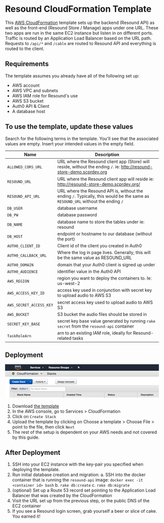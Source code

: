 # Resound CloudFormation Template

This [AWS CloudFormation](http://docs.aws.amazon.com/AWSCloudFormation/latest/UserGuide/Welcome.html) template sets up the backend (Resound API) as well as the front-end (Resound Store / Manage) apps under one URL. These two apps are run in the same EC2 instance but listen in on different ports.  Traffic is routed by an Application Load Balancer based on the URL path.  Requests to `/api/*` and `/cable` are routed to Resound API and everything is routed to the client.


## Requirements

The template assumes you already have all of the following set up:
 
* AWS account
* AWS VPC and subnets
* AWS IAM role for Resound's use
* AWS S3 bucket
* Auth0 API & Client
* A database host


## To use the template, update these values
Search for the following terms in the template. You'll see that the associated values are empty.  Insert your intended values in the empty field.

| Name | Description |
| --- | --- |
| `ALLOWED_CORS_URL` | URL where the Resound client app (Store) will reside, without the ending `/`. ie: http://resound-store-demo.scprdev.org |
| `RESOUND_URL` | URL where the Resound client app will reside ie: http://resound-store-demo.scprdev.org/ |
| `RESOUND_API_URL` | URL where the Resound API is, without the ending `/`. Typically, this would be the same as `RESOUND_URL` without the ending `/` |
| `DB_USER` | database username |
| `DB_PW` | database password |
| `DB_NAME` | database name to store the tables under ie: resound |
| `DB_HOST` | endpoint or hostname to our database (without the port) |
| `AUTH0_CLIENT_ID` | Client id of the client you created in Auth0 |
| `AUTH0_CALLBACK_URL` | Where the log in page lives. Generally, this will be the same value as RESOUND_URL |
| `AUTH0_DOMAIN` | domain that your Auth0 client is signed up under |
| `AUTH0_AUDIENCE` | identifier value in the Auth0 API |
| `AWS_REGION` | region you want to deploy the containers to. Ie: us-west-2 |
| `AWS_ACCESS_KEY_ID` | access key used in conjunction with secret key to upload audio to AWS S3 |
| `AWS_SECRET_ACCESS_KEY` | secret access key used to upload audio to AWS S3 |
| `AWS_BUCKET` | S3 bucket the audio files should be stored in |
| `SECRET_KEY_BASE` | secret key base value generated by running `rake secret` from the `resound-api` container |
| `TaskRoleArn` | arn to an existing IAM role, ideally for Resound-related tasks |


## Deployment

![Create Stack in CloudFormation](assets/cloud-formation-create-stack.png)

1. Download [the template](resound-template.json)
1. In the AWS console, go to Services > CloudFormation
1. Click on `Create Stack`
1. Upload the template by clicking on Choose a template > Choose File > point to the file, then click `Next`
1. The rest of the setup is dependent on your AWS needs and not covered by this guide.


## After Deployment

1. SSH into your EC2 instance with the key-pair you specified when deploying the template.
1. Run initial database creation and migration:
    a. SSH into the docker container that is running the `resound-api` image:
        `docker exec -it <container id> bash`
    b. `rake db:create`
    c. `rake db:migrate`
1. (optional) Set up a Route 53 record set pointing to the Application Load Balancer that was created by the CloudFormation
1. Visit the URL set up from the previous step, or the public DNS of the EC2 container
1. If you see a Resound login screen, grab yourself a beer or slice of cake. You earned it!

